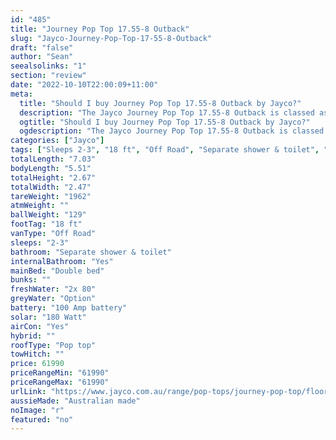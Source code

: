 ```yaml
---
id: "485"
title: "Journey Pop Top 17.55-8 Outback"
slug: "Jayco-Journey-Pop-Top-17-55-8-Outback"
draft: "false"
author: "Sean"
seealsolinks: "1"
section: "review"
date: "2022-10-10T22:00:09+11:00"
meta:
  title: "Should I buy Journey Pop Top 17.55-8 Outback by Jayco?"
  description: "The Jayco Journey Pop Top 17.55-8 Outback is classed as Off Road, and sleeps 2-3 people. It is Australian made and comes in at 18 ft. It generally has Separate shower & toilet."
  ogtitle: "Should I buy Journey Pop Top 17.55-8 Outback by Jayco?"
  ogdescription: "The Jayco Journey Pop Top 17.55-8 Outback is classed as Off Road, and sleeps 2-3 people. It is Australian made and comes in at 18 ft. It generally has Separate shower & toilet."
categories: ["Jayco"]
tags: ["Sleeps 2-3", "18 ft", "Off Road", "Separate shower & toilet", "Pop top", "60 - 70k", "Australian made"]
totalLength: "7.03"
bodyLength: "5.51"
totalHeight: "2.67"
totalWidth: "2.47"
tareWeight: "1962"
atmWeight: ""
ballWeight: "129"
footTag: "18 ft"
vanType: "Off Road"
sleeps: "2-3"
bathroom: "Separate shower & toilet"
internalBathroom: "Yes"
mainBed: "Double bed"
bunks: ""
freshWater: "2x 80"
greyWater: "Option"
battery: "100 Amp battery"
solar: "180 Watt"
airCon: "Yes"
hybrid: ""
roofType: "Pop top"
towHitch: ""
price: 61990
priceRangeMin: "61990"
priceRangeMax: "61990"
urlLink: "https://www.jayco.com.au/range/pop-tops/journey-pop-top/floor-plans/outback/journey-1755-8objy-my22"
aussieMade: "Australian made"
noImage: "r"
featured: "no"
---
```

